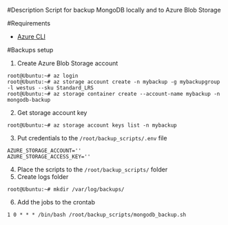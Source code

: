 #Description
Script for backup MongoDB locally and to Azure Blob Storage

#Requirements
- [Azure CLI](https://docs.microsoft.com/cli/azure/install-azure-cli-apt?view=azure-cli-latest)

#Backups setup
1. Create Azure Blob Storage account
```
root@Ubuntu:~# az login
root@Ubuntu:~# az storage account create -n mybackup -g mybackupgroup -l westus --sku Standard_LRS
root@Ubuntu:~# az storage container create --account-name mybackup -n mongodb-backup
```

2. Get storage account key
```
root@Ubuntu:~# az storage account keys list -n mybackup
```

3. Put credentials to the `/root/backup_scripts/.env` file
```
AZURE_STORAGE_ACCOUNT=''
AZURE_STORAGE_ACCESS_KEY=''
```
4. Place the scripts to the `/root/backup_scripts/` folder
5. Create logs folder
```
root@Ubuntu:~# mkdir /var/log/backups/
```
6. Add the jobs to the crontab
```
1 0 * * * /bin/bash /root/backup_scripts/mongodb_backup.sh
```